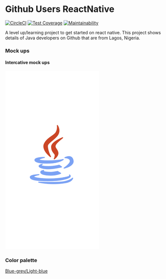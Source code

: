 # Github Users ReactNative

[![CircleCI](https://circleci.com/gh/bibangamba/githubusers_react_native.svg?style=svg)](https://circleci.com/gh/bibangamba/githubusers_react_native)
[![Test Coverage](https://api.codeclimate.com/v1/badges/f74696ff007e26e78e6d/test_coverage)](https://codeclimate.com/github/bibangamba/githubusers_react_native/test_coverage)
[![Maintainability](https://api.codeclimate.com/v1/badges/f74696ff007e26e78e6d/maintainability)](https://codeclimate.com/github/bibangamba/githubusers_react_native/maintainability)

A level up/learning project to get started on react native. This project shows details of Java developers on Github that are from Lagos, Nigeria.

### Mock ups

#### Intercative mock ups

![interactive mock ups gif](wireframes/interactive.gif)

### Color palette

[Blue-grey/Light-blue](https://www.materialpalette.com/blue-grey/light-blue)

